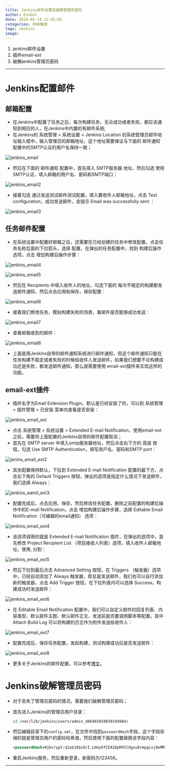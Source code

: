 ```yaml
---
title: Jenkins邮件设置及破解管理员密码
author: Evobot
date: 2019-05-14 22:45:02
categories: 持续集成
tags: Jenkins
image:
---
```




1. jenkins邮件设置
2.  插件email-ext
3.  破解jenkins管理员密码

---

# Jenkins配置邮件

## 邮箱配置

- 在Jenkins中配置了任务之后，每次构建任务，无论成功或者失败，都应该通知到相应的人，在Jenkins中内置的有邮件系统;
- 在Jenkins的 系统管理 > 系统设置 >  Jenkins Location 的系统管理员邮件地址输入框中，输入管理员的邮箱地址，这个地址需要保证与下面的 邮件通知 配置中的SMTP认证的用户名保持一致；

![jenkins_email](https://s2.ax1x.com/2019/05/14/EobiLD.png)

- 然后在下面的 邮件通知 配置中，首先填入 SMTP服务器 地址，然后勾选 使用SMTP认证，填入邮箱的用户名、密码和SMTP端口：

![jenkins_email2](https://s2.ax1x.com/2019/05/14/EoqgEQ.png)

- 接着勾选 通过发送测试邮件测试配置，填入要收件人邮箱地址，点击 Test configuration，成功发送邮件，会提示 Email was successfully sent ：

![jenkins_email3](https://s2.ax1x.com/2019/05/14/EoLJx0.png)

## 任务邮件配置

- 在系统设置中配置好邮箱之后，还需要在已经创建的任务中修改配置，点击任务名称后面的下拉箭头，选择 配置，在弹出的任务配置中，找到 构建后操作 选项，点击 增加构建后操作步骤：

![jenkins_email4](https://s2.ax1x.com/2019/05/14/EoXR4H.png)

![jenkins_email5](https://s2.ax1x.com/2019/05/14/EoXfCd.png)

- 然后在 Recipients 中填入收件人的地址，勾选下面的 每次不稳定的构建都发送邮件通知，然后点击应用和保存，保存配置：

![jenkins_email6](https://s2.ax1x.com/2019/05/14/EoXqUg.png)

- 接着我们修改任务，模拟构建失败的场景，看邮件是否能够成功发送：

![jenkins_email7](https://s2.ax1x.com/2019/05/14/EojEG9.png)

- 查看邮箱收到的邮件：

![jenkins_emial8](https://s2.ax1x.com/2019/05/14/EojZx1.png)

- 上面是用Jenkins自带的邮件通知系统进行邮件通知，但这个邮件通知只能在任务构建不稳定或者失败的时候给收件人发送邮件，如果我们想要不论构建成功还是失败，都发送邮件通知，那么就需要使用 email-ext插件来实现这样的功能。

## email-ext插件

- 插件名字为Email Extension Plugin，默认是已经安装了的，可以到 系统管理 > 插件管理 > 已安装 菜单内查看是否安装：

![jenkins_email_ext](https://s2.ax1x.com/2019/05/15/E7ftSS.png)

- 点击 系统管理 > 系统设置 > Extended E-mail Notification，使用email-ext之前，需要将上面配置的Jenkins自带的邮件配置取消；
- 首先在 SMTP server 中填入smtp服务器地址，然后点击右下方的 高级 按钮，勾选 Use SMTP Authentication，填写用户名、密码和SMTP port：

![jenins_email_ext2](https://s2.ax1x.com/2019/05/15/E7hStP.png)

- 其余配置保持默认，下拉到 Extended E-mail Notification 配置的最下方，点击右下角的 Default Triggers 按钮，弹出的选项是指定什么情况下发送邮件，我们选择 Always：

![jenkins_eamil_ext3](https://s2.ax1x.com/2019/05/15/E7hYA1.png)

- 配置完成后，点击应用、保存，然后修改任务配置，删除之前配置的构建后操作中的E-mail Notification，点击 增加构建后操作步骤，选择 Editable Email Notification（可编辑的email通知） 选项：

![jenkins_email_ext4](https://s2.ax1x.com/2019/05/15/E747se.png)

- 该选项调用的就是 Extended E-mail Notification 插件，在弹出的选项中，首先修改 Project Recipient List （项目接收人列表）选项，填入收件人邮箱地址，使用`,`分割：

![jenkins_email_ext5](https://s2.ax1x.com/2019/05/15/E75ZWV.png)

- 然后下拉到最后点击 Advanced Setting 按钮，在 Triggers （触发器）选项中，已经自动添加了 Always 触发器，即总是发送邮件，我们也可以自行添加新的触发器，点击 Add Trigger 按钮，在下拉列表内可以选择 Success，构建成功时发送邮件：

![jenkins_email_ext6](https://s2.ax1x.com/2019/05/15/E75weH.png)

- 在 Editable Email Notification 配置中，我们可以自定义邮件的回复列表、内容类型、默认邮件主题、默认邮件正文、发送前是否要调用脚本等配置，其中 Attach Build Log 可以将构建的日志作为附件发送给收件人：

![jenkins_email_ext7](https://s2.ax1x.com/2019/05/15/E75ROg.png)

- 配置完成后，保存任务配置，发起构建，测试构建成功后是否发送邮件：

![jenkins_email_ext8](https://s2.ax1x.com/2019/05/15/E75j0J.png)

- 更多关于Jenkins的邮件配置，可以参考[博文](http://www.cnblogs.com/zz0412/p/jenkins_jj_01.html)。

# Jenkins破解管理员密码

- 对于丢失了管理员密码的情况，需要我们破解管理员密码；

- 首先进入Jenkins的管理员用户目录：

  ```bash
  cd /var/lib/jenkins/users/admin_406465659830194984/
  ```

- 然后编辑目录下的`config.xml`，在文件中找到`passwordHash`字段，这个字段存储的就是管理员用户的密码哈希值，然后使用下面的配置替换该字段内容：

  ```xml
  <passwordHash>#jbcrypt:$2a$10$sO/I.LHeyOfCEA1DpMVSlOgxu8rmpgixjQeMMw7BkPKbKR1LK1lpi</passwordHash>
  ```

- 重启Jenkins服务，然后重新登录，新密码为123456。

---

